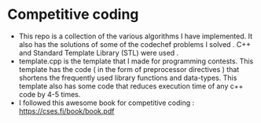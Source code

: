 # Competitive coding

- This repo is a collection of the various algorithms I have implemented. It also has  the solutions of some of the codechef problems I solved . C++ and Standard Template Library (STL) were used .
- template.cpp is the template that I made for programming contests. This template has the code ( in the form of preprocessor directives ) that shortens the frequently used library functions and data-types. This template also has some code that reduces execution time of any c++ code by 4-5 times. 
- I followed this awesome book for competitive coding : <https://cses.fi/book/book.pdf>
